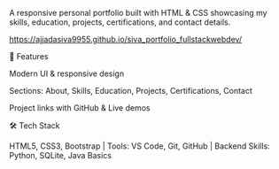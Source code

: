 A responsive personal portfolio built with HTML & CSS showcasing my skills, education, projects, certifications, and contact details.

https://ajjadasiva9955.github.io/siva_portfolio_fullstackwebdev/

🚀 Features

Modern UI & responsive design

Sections: About, Skills, Education, Projects, Certifications, Contact

Project links with GitHub & Live demos

🛠️ Tech Stack

HTML5, CSS3, Bootstrap | Tools: VS Code, Git, GitHub | Backend Skills: Python, SQLite, Java Basics
